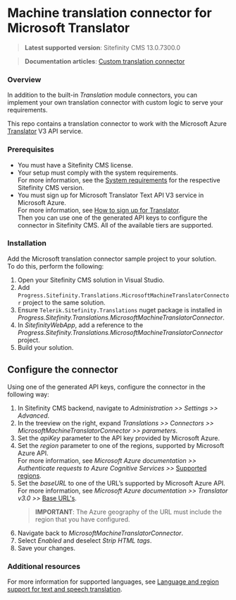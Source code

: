 Machine translation connector for Microsoft Translator
===========================================

>**Latest supported version**: Sitefinity CMS 13.0.7300.0

>**Documentation articles**: [Custom translation connector](http://www.progress.com/documentation/sitefinity-cms/custom-translation-connector)

### Overview
In addition to the built-in *Translation* module connectors, you can implement your own translation connector with custom logic to serve your requirements.

This repo contains a translation connector to work with the Microsoft Azure [Translator](https://azure.microsoft.com/en-us/services/cognitive-services/translator-text-api/) V3 API service. 

### Prerequisites
- You must have a Sitefinity CMS license.
- Your setup must comply with the system requirements.  
 For more information, see the [System requirements](https://docs.sitefinity.com/system-requirements) for the respective Sitefinity CMS version.
- You must sign up for Microsoft Translator Text API V3 service in Microsoft Azure.  
 For more information, see [How to sign up for Translator](https://docs.microsoft.com/en-us/azure/cognitive-services/translator/translator-text-how-to-signup).  
 Then you can use one of the generated API keys to configure the connector in Sitefinity CMS. All of the available tiers are supported.
 
### Installation
Add the Microsoft translation connector sample project to your solution.  
 To do this, perform the following:
1. Open your Sitefinity CMS solution in Visual Studio.
2. Add `Progress.Sitefinity.Translations.MicrosoftMachineTranslatorConnector` project to the same solution.
3. Ensure `Telerik.Sitefinity.Translations` nuget package is installed in _Progress.Sitefinity.Translations.MicrosoftMachineTranslatorConnector_.
4. In _SitefinityWebApp_, add a reference to the _Progress.Sitefinity.Translations.MicrosoftMachineTranslatorConnector_ project.
5. Build your solution.

## Configure the connector
Using one of the generated API keys, configure the connector in the following way:
1. In Sitefinity CMS backend, navigate to _Administration >> Settings >> Advanced_.
2. In the treeview on the right, expand _Translations >> Connectors >> MicrosoftMachineTranslatorConnector >> parameters_.
3. Set the _apiKey_ parameter to the API key provided by Microsoft Azure.
4. Set the _region_ parameter to one of the regions, supported by Microsoft Azure API.  
 For more information, see _Microsoft Azure documentation >> Authenticate requests to Azure Cognitive Services >>_ [Supported regions](https://docs.microsoft.com/en-us/azure/cognitive-services/authentication?tabs=powershell#supported-regions).
5. Set the _baseURL_ to one of the URL’s supported by Microsoft Azure API.  
 For more information, see _Microsoft Azure documentation >> Translator v3.0 >>_ [Base URL's](https://docs.microsoft.com/en-us/azure/cognitive-services/translator/reference/v3-0-reference#base-urls).  
   >**IMPORTANT**: The Azure geography of the URL must include the region that you have configured.   
6. Navigate back to _MicrosoftMachineTranslatorConnector_.
7. Select _Enabled_ and deselect _Strip HTML tags_.
8. Save your changes.

### Additional resources

For more information for supported languages, see [Language and region support for text and speech translation](https://docs.microsoft.com/en-us/azure/cognitive-services/translator/language-support#translation).
